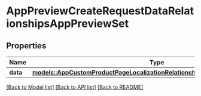 # AppPreviewCreateRequestDataRelationshipsAppPreviewSet

## Properties

Name | Type | Description | Notes
------------ | ------------- | ------------- | -------------
**data** | [**models::AppCustomProductPageLocalizationRelationshipsAppPreviewSetsDataInner**](AppCustomProductPageLocalization_relationships_appPreviewSets_data_inner.md) |  | 

[[Back to Model list]](../README.md#documentation-for-models) [[Back to API list]](../README.md#documentation-for-api-endpoints) [[Back to README]](../README.md)


